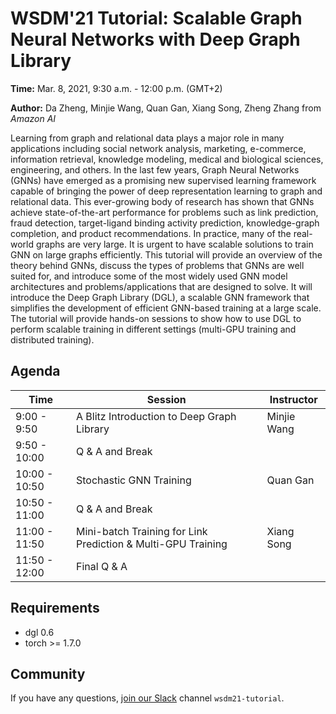 WSDM'21 Tutorial: Scalable Graph Neural Networks with Deep Graph Library
===

**Time:** Mar. 8, 2021, 9:30 a.m. - 12:00 p.m. (GMT+2)

**Author:** Da Zheng, Minjie Wang, Quan Gan, Xiang Song, Zheng Zhang from *Amazon AI*

Learning from graph and relational data plays a major role in many applications including social network analysis, marketing, e-commerce, information retrieval, knowledge modeling, medical and biological sciences, engineering, and others. In the last few years, Graph Neural Networks (GNNs) have emerged as a promising new supervised learning framework capable of bringing the power of deep representation learning to graph and relational data. This ever-growing body of research has shown that GNNs achieve state-of-the-art performance for problems such as link prediction, fraud detection, target-ligand binding activity prediction, knowledge-graph completion, and product recommendations. In practice, many of the real-world graphs are very large. It is urgent to have scalable solutions to train GNN on large graphs efficiently. This tutorial will provide an overview of the theory behind GNNs, discuss the types of problems that GNNs are well suited for, and introduce some of the most widely used GNN model architectures and problems/applications that are designed to solve. It will introduce the Deep Graph Library (DGL), a scalable GNN framework that simplifies the development of efficient GNN-based training at a large scale. The tutorial will provide hands-on sessions to show how to use DGL to perform scalable training in different settings (multi-GPU training and distributed training).

Agenda
---

| Time  | Session | Instructor |
| --- | --- | --- |
| 9:00 - 9:50 | A Blitz Introduction to Deep Graph Library | Minjie Wang | 
| 9:50 - 10:00 | Q & A and Break |  |
| 10:00 - 10:50 | Stochastic GNN Training | Quan Gan |
| 10:50 - 11:00 | Q & A and Break |  |
| 11:00 - 11:50 | Mini-batch Training for Link Prediction & Multi-GPU Training | Xiang Song |
| 11:50 - 12:00 | Final Q & A | |

Requirements
---

* dgl 0.6
* torch >= 1.7.0

Community
---

If you have any questions, [join our Slack](https://join.slack.com/t/deep-graph-library/shared_invite/zt-eb4ict1g-xcg3PhZAFAB8p6dtKuP6xQ) channel `wsdm21-tutorial`.
